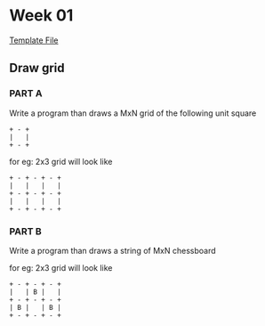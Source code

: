 # Week 01

[Template File](./001_draw_grid.py)

## Draw grid
### PART A
Write a program than draws a MxN grid of the following unit square

```
+ - +
|   |
+ - +
```

for eg: 2x3 grid will look like
```
+ - + - + - +
|   |   |   |
+ - + - + - +
|   |   |   |
+ - + - + - +
```

### PART B
Write a program than draws a string of MxN chessboard

for eg: 2x3 grid will look like

```
+ - + - + - +
|   | B |   |
+ - + - + - +
| B |   | B |
+ - + - + - +
```
